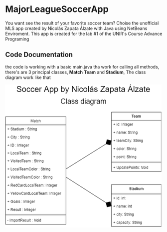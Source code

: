 # MajorLeagueSoccerApp
You want see the result of your favorite soccer team? Choise the unofficial MLS app created by Nicolás Zapata Álzate with Java using NetBeans Enviroment. This app is created for the lab #1 of the UNIR's Course Advance Programing
## Code Documentation
the code is working with a basic main.java tha work for calling all methods, there's are 3 principal classes, **Match** **Team** and **Stadium**, The class diagram work like that 

![class_diagram](class_diagram.png)


